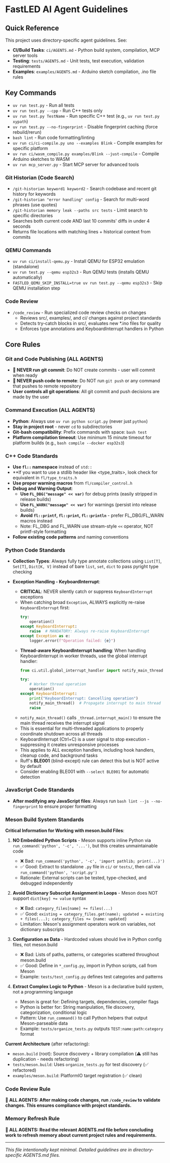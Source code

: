 # FastLED AI Agent Guidelines

## Quick Reference

This project uses directory-specific agent guidelines. See:

- **CI/Build Tasks**: `ci/AGENTS.md` - Python build system, compilation, MCP server tools
- **Testing**: `tests/AGENTS.md` - Unit tests, test execution, validation requirements  
- **Examples**: `examples/AGENTS.md` - Arduino sketch compilation, .ino file rules

## Key Commands

- `uv run test.py` - Run all tests
- `uv run test.py --cpp` - Run C++ tests only
- `uv run test.py TestName` - Run specific C++ test (e.g., `uv run test.py xypath`)
- `uv run test.py --no-fingerprint` - Disable fingerprint caching (force rebuild/rerun)
- `bash lint` - Run code formatting/linting
- `uv run ci/ci-compile.py uno --examples Blink` - Compile examples for specific platform
- `uv run ci/wasm_compile.py examples/Blink --just-compile` - Compile Arduino sketches to WASM
- `uv run mcp_server.py` - Start MCP server for advanced tools

### Git Historian (Code Search)
- `/git-historian keyword1 keyword2` - Search codebase and recent git history for keywords
- `/git-historian "error handling" config` - Search for multi-word phrases (use quotes)
- `/git-historian memory leak --paths src tests` - Limit search to specific directories
- Searches both current code AND last 10 commits' diffs in under 4 seconds
- Returns file locations with matching lines + historical context from commits

### QEMU Commands
- `uv run ci/install-qemu.py` - Install QEMU for ESP32 emulation (standalone)
- `uv run test.py --qemu esp32s3` - Run QEMU tests (installs QEMU automatically)
- `FASTLED_QEMU_SKIP_INSTALL=true uv run test.py --qemu esp32s3` - Skip QEMU installation step

### Code Review
- `/code_review` - Run specialized code review checks on changes
  - Reviews src/, examples/, and ci/ changes against project standards
  - Detects try-catch blocks in src/, evaluates new *.ino files for quality
  - Enforces type annotations and KeyboardInterrupt handlers in Python

## Core Rules

### Git and Code Publishing (ALL AGENTS)
- **🚫 NEVER run git commit**: Do NOT create commits - user will commit when ready
- **🚫 NEVER push code to remote**: Do NOT run `git push` or any command that pushes to remote repository
- **User controls all git operations**: All git commit and push decisions are made by the user

### Command Execution (ALL AGENTS)
- **Python**: Always use `uv run python script.py` (never just `python`)
- **Stay in project root** - never `cd` to subdirectories
- **Git-bash compatibility**: Prefix commands with space: `bash test`
- **Platform compilation timeout**: Use minimum 15 minute timeout for platform builds (e.g., `bash compile --docker esp32s3`)

### C++ Code Standards
- **Use `fl::` namespace** instead of `std::`
- **If you want to use a stdlib header like <type_traits>, look check for equivalent in `fl/type_traits.h`
- **Use proper warning macros** from `fl/compiler_control.h`
- **Debug and Warning Output**:
  - **Use `FL_DBG("message" << var)`** for debug prints (easily stripped in release builds)
  - **Use `FL_WARN("message" << var)`** for warnings (persist into release builds)
  - **Avoid `fl::printf`, `fl::print`, `fl::println`** - prefer FL_DBG/FL_WARN macros instead
  - Note: FL_DBG and FL_WARN use stream-style `<<` operator, NOT printf-style formatting
- **Follow existing code patterns** and naming conventions

### Python Code Standards
- **Collection Types**: Always fully type annotate collections using `List[T]`, `Set[T]`, `Dict[K, V]` instead of bare `list`, `set`, `dict` to pass pyright type checking

- **Exception Handling - KeyboardInterrupt**:
  - **CRITICAL**: NEVER silently catch or suppress `KeyboardInterrupt` exceptions
  - When catching broad `Exception`, ALWAYS explicitly re-raise `KeyboardInterrupt` first:
    ```python
    try:
        operation()
    except KeyboardInterrupt:
        raise  # MANDATORY: Always re-raise KeyboardInterrupt
    except Exception as e:
        logger.error(f"Operation failed: {e}")
    ```
  - **Thread-aware KeyboardInterrupt handling**: When handling KeyboardInterrupt in worker threads, use the global interrupt handler:
    ```python
    from ci.util.global_interrupt_handler import notify_main_thread

    try:
        # Worker thread operation
        operation()
    except KeyboardInterrupt:
        print("KeyboardInterrupt: Cancelling operation")
        notify_main_thread()  # Propagate interrupt to main thread
        raise
    ```
  - `notify_main_thread()` calls `_thread.interrupt_main()` to ensure the main thread receives the interrupt signal
  - This is essential for multi-threaded applications to properly coordinate shutdown across all threads
  - KeyboardInterrupt (Ctrl+C) is a user signal to stop execution - suppressing it creates unresponsive processes
  - This applies to ALL exception handlers, including hook handlers, cleanup code, and background tasks
  - Ruff's **BLE001** (blind-except) rule can detect this but is NOT active by default
  - Consider enabling BLE001 with `--select BLE001` for automatic detection

### JavaScript Code Standards
- **After modifying any JavaScript files**: Always run `bash lint --js --no-fingerprint` to ensure proper formatting

### Meson Build System Standards
**Critical Information for Working with meson.build Files**:

1. **NO Embedded Python Scripts** - Meson supports inline Python via `run_command('python', '-c', '...')`, but this creates unmaintainable code
   - ❌ Bad: `run_command('python', '-c', 'import pathlib; print(...)')`
   - ✅ Good: Extract to standalone `.py` file in `ci/` or `tests/`, then call via `run_command('python', 'script.py')`
   - Rationale: External scripts can be tested, type-checked, and debugged independently

2. **Avoid Dictionary Subscript Assignment in Loops** - Meson does NOT support `dict[key] += value` syntax
   - ❌ Bad: `category_files[name] += files(...)`
   - ✅ Good: `existing = category_files.get(name); updated = existing + files(...); category_files += {name: updated}`
   - Limitation: Meson's assignment operators work on variables, not dictionary subscripts

3. **Configuration as Data** - Hardcoded values should live in Python config files, not meson.build
   - ❌ Bad: Lists of paths, patterns, or categories scattered throughout meson.build
   - ✅ Good: Define in `*_config.py`, import in Python scripts, call from Meson
   - Example: `tests/test_config.py` defines test categories and patterns

4. **Extract Complex Logic to Python** - Meson is a declarative build system, not a programming language
   - Meson is great for: Defining targets, dependencies, compiler flags
   - Python is better for: String manipulation, file discovery, categorization, conditional logic
   - Pattern: Use `run_command()` to call Python helpers that output Meson-parseable data
   - Example: `tests/organize_tests.py` outputs `TEST:name:path:category` format

**Current Architecture** (after refactoring):
- `meson.build` (root): Source discovery + library compilation (⚠️ still has duplication - needs refactoring)
- `tests/meson.build`: Uses `organize_tests.py` for test discovery (✅ refactored)
- `examples/meson.build`: PlatformIO target registration (✅ clean)

### Code Review Rule
**🚨 ALL AGENTS: After making code changes, run `/code_review` to validate changes. This ensures compliance with project standards.**

### Memory Refresh Rule
**🚨 ALL AGENTS: Read the relevant AGENTS.md file before concluding work to refresh memory about current project rules and requirements.**

---

*This file intentionally kept minimal. Detailed guidelines are in directory-specific AGENTS.md files.*